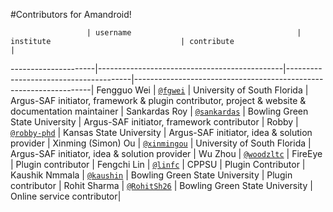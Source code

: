 #Contributors for Amandroid!

                     | username                                     | institute                             | contribute                                                        |
---------------------|----------------------------------------------|---------------------------------------|-------------------------------------------------------------------|
 Fengguo Wei         | [`@fgwei`](https://github.com/fgwei)         | University of South Florida           | Argus-SAF initiator, framework & plugin contributor, project & website & documentation maintainer |
 Sankardas Roy       | [`@sankardas`](https://github.com/sankardas) | Bowling Green State University        | Argus-SAF initiator, framework contributor |
 Robby               | [`@robby-phd`](https://github.com/robby-phd) | Kansas State University               | Argus-SAF initiator, idea & solution provider |
 Xinming (Simon) Ou  | [`@xinmingou`](https://github.com/Ichoran)   | University of South Florida           | Argus-SAF initiator, idea & solution provider  |
 Wu Zhou             | [`@woodzltc`](https://github.com/woodzltc)   | FireEye                               | Plugin contributor              |
 Fengchi Lin         | [`@linfc`](https://github.com/linfc)         | CPPSU                                 | Plugin Contributor |
 Kaushik Nmmala      | [`@kaushin`](https://github.com/kaushin)     | Bowling Green State University        | Plugin contributor |
 Rohit Sharma        | [`@RohitSh26`](https://github.com/RohitSh26) | Bowling Green State University        | Online service contributor|
